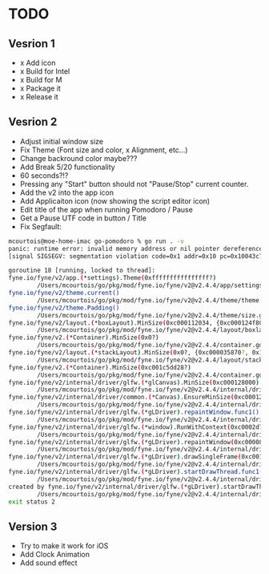 # TODO

## Vesrion 1
- x Add icon
- x Build for Intel
- x Build for M
- x Package it
- x Release it

## Vesrion 2 
- Adjust initial window size
- Fix Theme (Font size and color, x Alignment, etc...)
- Change backround color maybe???
- Add Break 5/20 functionality
- 60 seconds?!?
- Pressing any "Start" button should not "Pause/Stop" current counter.
- Add the v2 into the app icon
- Add Applicaiton icon (now showing the script editor icon)
- Edit title of the app when running Pomodoro / Pause
- Get a Pause UTF code in button / Title
- Fix Segfault:
```sh
mcourtois@moe-home-imac go-pomodoro % go run . -v
panic: runtime error: invalid memory address or nil pointer dereference
[signal SIGSEGV: segmentation violation code=0x1 addr=0x10 pc=0x10043c7e9]

goroutine 18 [running, locked to thread]:
fyne.io/fyne/v2/app.(*settings).Theme(0xffffffffffffffff?)
        /Users/mcourtois/go/pkg/mod/fyne.io/fyne/v2@v2.4.4/app/settings.go:66 +0x29
fyne.io/fyne/v2/theme.current()
        /Users/mcourtois/go/pkg/mod/fyne.io/fyne/v2@v2.4.4/theme/theme.go:179 +0x31
fyne.io/fyne/v2/theme.Padding()
        /Users/mcourtois/go/pkg/mod/fyne.io/fyne/v2@v2.4.4/theme/size.go:117 +0x13
fyne.io/fyne/v2/layout.(*boxLayout).MinSize(0xc000112034, {0xc000124f80, 0x5, 0x0?})
        /Users/mcourtois/go/pkg/mod/fyne.io/fyne/v2@v2.4.4/layout/boxlayout.go:125 +0x26
fyne.io/fyne/v2.(*Container).MinSize(0x0?)
        /Users/mcourtois/go/pkg/mod/fyne.io/fyne/v2@v2.4.4/container.go:90 +0x58
fyne.io/fyne/v2/layout.(*stackLayout).MinSize(0x0?, {0xc000035870?, 0x1, 0x0?})
        /Users/mcourtois/go/pkg/mod/fyne.io/fyne/v2@v2.4.4/layout/stacklayout.go:48 +0x9d
fyne.io/fyne/v2.(*Container).MinSize(0xc001c5dd28?)
        /Users/mcourtois/go/pkg/mod/fyne.io/fyne/v2@v2.4.4/container.go:90 +0x58
fyne.io/fyne/v2/internal/driver/glfw.(*glCanvas).MinSize(0xc000128000)
        /Users/mcourtois/go/pkg/mod/fyne.io/fyne/v2@v2.4.4/internal/driver/glfw/canvas.go:72 +0x96
fyne.io/fyne/v2/internal/driver/common.(*Canvas).EnsureMinSize(0xc000128000)
        /Users/mcourtois/go/pkg/mod/fyne.io/fyne/v2@v2.4.4/internal/driver/common/canvas.go:92 +0x89
fyne.io/fyne/v2/internal/driver/glfw.(*gLDriver).repaintWindow.func1()
        /Users/mcourtois/go/pkg/mod/fyne.io/fyne/v2@v2.4.4/internal/driver/glfw/loop.go:215 +0x2b
fyne.io/fyne/v2/internal/driver/glfw.(*window).RunWithContext(0xc0002d7f10?, 0xc001c5de48)
        /Users/mcourtois/go/pkg/mod/fyne.io/fyne/v2@v2.4.4/internal/driver/glfw/window.go:923 +0x43
fyne.io/fyne/v2/internal/driver/glfw.(*gLDriver).repaintWindow(0xc0000821c0?, 0xc001c5df38?)
        /Users/mcourtois/go/pkg/mod/fyne.io/fyne/v2@v2.4.4/internal/driver/glfw/loop.go:214 +0x45
fyne.io/fyne/v2/internal/driver/glfw.(*gLDriver).drawSingleFrame(0xc001c5df90?)
        /Users/mcourtois/go/pkg/mod/fyne.io/fyne/v2@v2.4.4/internal/driver/glfw/loop.go:102 +0x156
fyne.io/fyne/v2/internal/driver/glfw.(*gLDriver).startDrawThread.func1()
        /Users/mcourtois/go/pkg/mod/fyne.io/fyne/v2@v2.4.4/internal/driver/glfw/loop.go:270 +0x1d5
created by fyne.io/fyne/v2/internal/driver/glfw.(*gLDriver).startDrawThread in goroutine 1
        /Users/mcourtois/go/pkg/mod/fyne.io/fyne/v2@v2.4.4/internal/driver/glfw/loop.go:246 +0xbb
exit status 2
```


## Version 3
- Try to make it work for iOS
- Add Clock Animation
- Add sound effect
